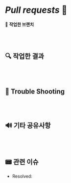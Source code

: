 # *Pull requests* 🎉

🌿 **작업한 브랜치**


<br></br>

## 🔍 **작업한 결과**
<!-- What Was Done in this Pull Request -->

<br></br>
## 🔫 **Trouble Shooting**
<!-- Any TroubleShooting Process -->

<br></br>
## 🔊 기타 공유사항
<!-- Any Information To Share -->

<br></br>
<!-- 이미지 자료가 있다면 적어주세요
## 📸 스크린샷
|기능|스크린샷|
|:--:|:--:|
||<img src = "">|
||<img src = "">|
<br></br>
-->

## 📟 관련 이슈
- Resolved:
